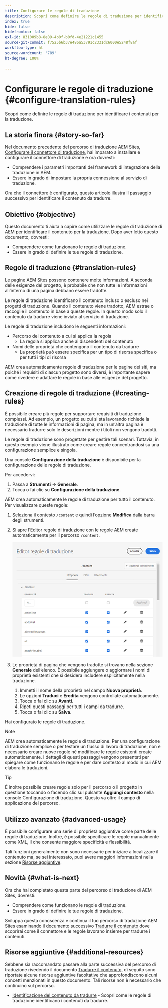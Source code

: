 ```yaml
---
title: Configurare le regole di traduzione
description: Scopri come definire le regole di traduzione per identificare i contenuti per la traduzione.
index: true
hide: false
hidefromtoc: false
exl-id: 831009b8-8e09-4b0f-b0fd-4e21221c1455
source-git-commit: f7525b6b37e486a53791c2331dc6000e5248f8af
workflow-type: ht
source-wordcount: '789'
ht-degree: 100%

---
```


# Configurare le regole di traduzione {#configure-translation-rules}

Scopri come definire le regole di traduzione per identificare i contenuti per la traduzione.

## La storia finora {#story-so-far}

Nel documento precedente del percorso di traduzione AEM Sites, [Configurare il connettore di traduzione](configure-connector.md), hai imparato a installare e configurare il connettore di traduzione e ora dovresti:

* Comprendere i parametri importanti del framework di integrazione della traduzione in AEM.
* Essere in grado di impostare la propria connessione al servizio di traduzione.

Ora che il connettore è configurato, questo articolo illustra il passaggio successivo per identificare il contenuto da tradurre.

## Obiettivo {#objective}

Questo documento ti aiuta a capire come utilizzare le regole di traduzione di AEM per identificare il contenuto per la traduzione. Dopo aver letto questo documento, dovresti:

* Comprendere come funzionano le regole di traduzione.
* Essere in grado di definire le tue regole di traduzione.

## Regole di traduzione {#translation-rules}

Le pagine AEM Sites possono contenere molte informazioni. A seconda delle esigenze del progetto, è probabile che non tutte le informazioni all’interno di una pagina debbano essere tradotte.

Le regole di traduzione identificano il contenuto incluso o escluso nei progetti di traduzione. Quando il contenuto viene tradotto, AEM estrae o raccoglie il contenuto in base a queste regole. In questo modo solo il contenuto da tradurre viene inviato al servizio di traduzione.

Le regole di traduzione includono le seguenti informazioni:

* Percorso del contenuto a cui si applica la regola
   * La regola si applica anche ai discendenti del contenuto
* Nomi delle proprietà che contengono il contenuto da tradurre
   * La proprietà può essere specifica per un tipo di risorsa specifica o per tutti i tipi di risorsa

AEM crea automaticamente regole di traduzione per le pagine dei siti, ma poiché i requisiti di ciascun progetto sono diversi, è importante sapere come rivedere e adattare le regole in base alle esigenze del progetto.

## Creazione di regole di traduzione {#creating-rules}

È possibile creare più regole per supportare requisiti di traduzione complessi. Ad esempio, un progetto su cui si sta lavorando richiede la traduzione di tutte le informazioni di pagina, ma in un’altra pagina è necessario tradurre solo le descrizioni mentre i titoli non vengono tradotti.

Le regole di traduzione sono progettate per gestire tali scenari. Tuttavia, in questo esempio viene illustrato come creare regole concentrandosi su una configurazione semplice e singola.

Una console **Configurazione della traduzione** è disponibile per la configurazione delle regole di traduzione.

Per accedervi:

1. Passa a **Strumenti** -> **Generale**.
1. Tocca o fai clic su **Configurazione della traduzione**.

AEM crea automaticamente le regole di traduzione per tutto il contenuto. Per visualizzare queste regole:

1. Seleziona il contesto `/content` e quindi l’opzione **Modifica** dalla barra degli strumenti.
1. Si apre l’Editor regole di traduzione con le regole AEM create automaticamente per il percorso `/content`.

   ![Editor regole di traduzione](assets/translation-rules-editor.png)

1. Le proprietà di pagina che vengono tradotte si trovano nella sezione **Generale** dell’elenco. È possibile aggiungere o aggiornare i nomi di proprietà esistenti che si desidera includere esplicitamente nella traduzione.
   1. Immetti il nome della proprietà nel campo **Nuova proprietà**.
   1. Le opzioni **Traduci** e **Eredita** vengono controllate automaticamente.
   1. Tocca o fai clic su **Avanti**.
   1. Ripeti questi passaggi per tutti i campi da tradurre.
   1. Tocca o fai clic su **Salva**.

Hai configurato le regole di traduzione.

>[!NOTE]
>
>AEM crea automaticamente le regole di traduzione. Per una configurazione di traduzione semplice o per testare un flusso di lavoro di traduzione, non è necessario creare nuove regole né modificare le regole esistenti create automaticamente. I dettagli di questi passaggi vengono presentati per spiegare come funzionano le regole e per dare contesto al modo in cui AEM elabora le traduzioni.

>[!TIP]
>
>È inoltre possibile creare regole solo per il percorso o il progetto in questione toccando o facendo clic sul pulsante **Aggiungi contesto** nella console Configurazione di traduzione. Questo va oltre il campo di applicazione del percorso.

## Utilizzo avanzato {#advanced-usage}

È possibile configurare una serie di proprietà aggiuntive come parte delle regole di traduzione. Inoltre, è possibile specificare le regole manualmente come XML, il che consente maggiore specificità e flessibilità.

Tali funzioni generalmente non sono necessarie per iniziare a localizzare il contenuto ma, se sei interessato, puoi avere maggiori informazioni nella sezione [Risorse aggiuntive](#additional-resources).

## Novità {#what-is-next}

Ora che hai completato questa parte del percorso di traduzione di AEM Sites, dovresti:

* Comprendere come funzionano le regole di traduzione.
* Essere in grado di definire le tue regole di traduzione.

Sviluppa questa conoscenza e continua il tuo percorso di traduzione AEM Sites esaminando il documento successivo [Tradurre il contenuto](translate-content.md) dove scoprirai come il connettore e le regole lavorano insieme per tradurre i contenuti.

## Risorse aggiuntive {#additional-resources}

Sebbene sia raccomandato passare alla parte successiva del percorso di traduzione rivedendo il documento [Tradurre il contenuto,](translate-content.md) di seguito sono riportate alcune risorse aggiuntive facoltative che approfondiscono alcuni concetti menzionati in questo documento. Tali risorse non è necessario che continuino sul percorso.

* [Identificazione del contenuto da tradurre](/help/sites-cloud/administering/translation/rules.md) - Scopri come le regole di traduzione identificano i contenuti da tradurre.
